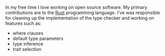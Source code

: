 In my free time I love working on open source software. My primary contributions
are to the [Rust](https://www.rust-lang.org/) programming language.
I've was responsible for cleaning up the implementation of the type checker
and working on features such as:

  - where clauses
  - default type parameters
  - type inference
  - trait selection
